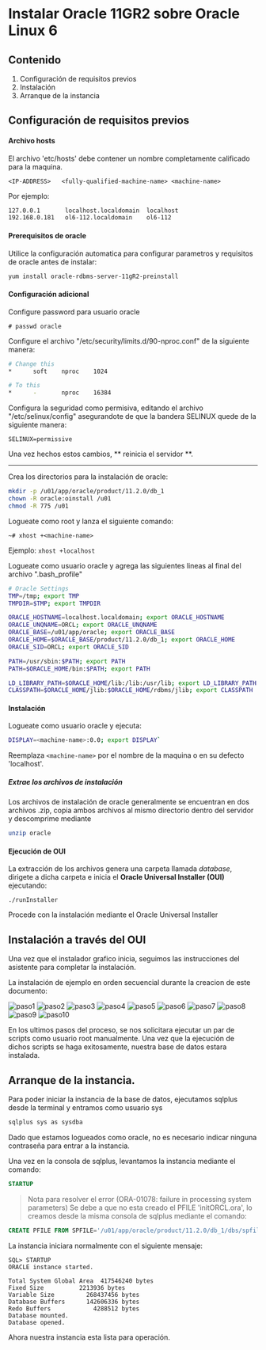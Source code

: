# Instalar Oracle 11GR2 sobre Oracle Linux 6

## Contenido

 1. Configuración de requisitos previos
 2. Instalación
 3. Arranque de la instancia


## Configuración de requisitos previos

#### Archivo hosts
El archivo 'etc/hosts' debe contener un nombre completamente calificado para la maquina.

`<IP-ADDRESS>	<fully-qualified-machine-name> <machine-name>`

Por ejemplo:
```bash
127.0.0.1       localhost.localdomain  localhost
192.168.0.181   ol6-112.localdomain    ol6-112
```

#### Prerequisitos de oracle
Utilice la configuración automatica para configurar parametros y requisitos de oracle antes de instalar:

```bash
yum install oracle-rdbms-server-11gR2-preinstall
```

#### Configuración adicional
Configure password para usuario oracle

` # passwd oracle `

Configure el archivo "/etc/security/limits.d/90-nproc.conf" de la siguiente manera:
```bash
# Change this
*      soft    nproc    1024

# To this
*	   - 	   nproc 	16384
```

Configura la seguridad como permisiva, editando el archivo "/etc/selinux/config" asegurandote de que la bandera SELINUX quede de la siguiente manera:

` SELINUX=permissive `

Una vez hechos estos cambios, ** reinicia el servidor **.

- - -

Crea los directorios para la instalación de oracle:
```bash
mkdir -p /u01/app/oracle/product/11.2.0/db_1
chown -R oracle:oinstall /u01
chmod -R 775 /u01
```

Logueate como root y lanza el siguiente comando:

` ~# xhost +<machine-name> `

Ejemplo: `xhost +localhost `

Logueate como usuario oracle y agrega las siguientes lineas al final del archivo ".bash_profile"

```bash
# Oracle Settings
TMP=/tmp; export TMP
TMPDIR=$TMP; export TMPDIR

ORACLE_HOSTNAME=localhost.localdomain; export ORACLE_HOSTNAME
ORACLE_UNQNAME=ORCL; export ORACLE_UNQNAME
ORACLE_BASE=/u01/app/oracle; export ORACLE_BASE
ORACLE_HOME=$ORACLE_BASE/product/11.2.0/db_1; export ORACLE_HOME
ORACLE_SID=ORCL; export ORACLE_SID

PATH=/usr/sbin:$PATH; export PATH
PATH=$ORACLE_HOME/bin:$PATH; export PATH

LD_LIBRARY_PATH=$ORACLE_HOME/lib:/lib:/usr/lib; export LD_LIBRARY_PATH
CLASSPATH=$ORACLE_HOME/jlib:$ORACLE_HOME/rdbms/jlib; export CLASSPATH
```

#### Instalación
Logueate como usuario oracle y ejecuta:

```bash
DISPLAY=<machine-name>:0.0; export DISPLAY`
```
Reemplaza `<machine-name>` por el nombre de la maquina o en su defecto 'localhost'.

##### Extrae los archivos de instalación
Los archivos de instalación de oracle generalmente se encuentran en dos archivos .zip, copia ambos archivos al mismo directorio dentro del servidor y descomprime mediante

```bash
unzip oracle
```

#### Ejecución de OUI
La extracción de los archivos genera una carpeta llamada *database*, dirigete a dicha carpeta e inicia el **Oracle Universal Installer (OUI)** ejecutando:

`./runInstaller	`

Procede con la instalación mediante el Oracle Universal Installer

## Instalación a través del OUI

Una vez que el instalador grafico inicia, seguimos las instrucciones del asistente para completar la instalación.

La instalación de ejemplo en orden secuencial durante la creacion de este documento:

![paso1](http://i.imgur.com/2vjcS0a.png)
![paso2](http://i.imgur.com/806BXm5.png)
![paso3](http://i.imgur.com/97TISqR.png)
![paso4](http://i.imgur.com/qU77r2x.png)
![paso5](http://i.imgur.com/bx0U5Ut.png)
![paso6](http://i.imgur.com/oU7p6YI.png)
![paso7](http://i.imgur.com/wpU8ad8.png)
![paso8](http://i.imgur.com/zJe0hTr.png)
![paso9](http://i.imgur.com/hFrPWN0.png)
![paso10](http://i.imgur.com/aG679OY.png)


En los ultimos pasos del proceso, se nos solicitara ejecutar un par de scripts como usuario root manualmente. Una vez que la ejecución de dichos scripts se haga exitosamente, nuestra base de datos estara instalada.


## Arranque de la instancia.

Para poder iniciar la instancia de la base de datos, ejecutamos sqlplus desde la terminal y entramos como usuario sys

```bash
sqlplus sys as sysdba
```
Dado que estamos logueados como oracle, no es necesario indicar ninguna contraseña para entrar a la instancia.

Una vez en la consola de sqlplus, levantamos la instancia mediante el comando:
```sql
STARTUP
```

> Nota para resolver el error (ORA-01078: failure in processing system parameters)
> Se debe a que no esta creado el PFILE 'initORCL.ora', lo creamos desde la misma consola de sqlplus mediante el comando: 

```sql
CREATE PFILE FROM SPFILE='/u01/app/oracle/product/11.2.0/db_1/dbs/spfileorcl.ora';
```

La instancia iniciara normalmente con el siguiente mensaje:

```
SQL> STARTUP
ORACLE instance started.

Total System Global Area  417546240 bytes
Fixed Size		    2213936 bytes
Variable Size		  268437456 bytes
Database Buffers	  142606336 bytes
Redo Buffers		    4288512 bytes
Database mounted.
Database opened.
```

Ahora nuestra instancia esta lista para operación.